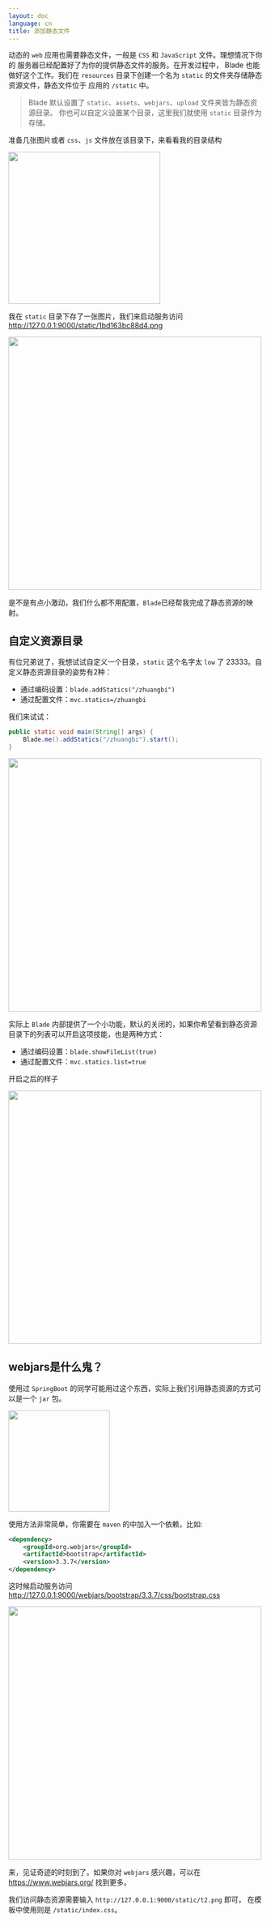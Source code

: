```yaml
---
layout: doc
language: cn
title: 添加静态文件
---
```


动态的 `web` 应用也需要静态文件，一般是 `CSS` 和 `JavaScript` 文件。理想情况下你的 服务器已经配置好了为你的提供静态文件的服务。在开发过程中， Blade 也能做好这个工作。我们在 `resources` 目录下创建一个名为 `static` 的文件夹存储静态资源文件，静态文件位于 应用的 `/static` 中。

> Blade 默认设置了 `static`、`assets`、`webjars`、`upload` 文件夹皆为静态资源目录。
> 你也可以自定义设置某个目录，这里我们就使用 `static` 目录作为存储。

准备几张图片或者 `css`、`js` 文件放在该目录下，来看看我的目录结构

<img src="https://ooo.0o0.ooo/2017/06/23/594bf1203b47f.png" width="300" />

我在 `static` 目录下存了一张图片，我们来启动服务访问 http://127.0.0.1:9000/static/1bd163bc88d4.png

<img src="https://ooo.0o0.ooo/2017/06/23/594bf1982ba40.png" width="500" />

是不是有点小激动，我们什么都不用配置，`Blade`已经帮我完成了静态资源的映射。

## 自定义资源目录

有位兄弟说了，我想试试自定义一个目录，`static` 这个名字太 `low` 了 23333。自定义静态资源目录的姿势有2种：

- 通过编码设置：`blade.addStatics("/zhuangbi")`
- 通过配置文件：`mvc.statics=/zhuangbi`

我们来试试：

```java
public static void main(String[] args) {
	Blade.me().addStatics("/zhuangbi").start();
}
```

<img src="https://ooo.0o0.ooo/2017/06/23/594bf3240b9fd.png" width="500" />

实际上 `Blade` 内部提供了一个小功能，默认的关闭的，如果你希望看到静态资源目录下的列表可以开启这项技能，也是两种方式：

- 通过编码设置：`blade.showFileList(true)`
- 通过配置文件：`mvc.statics.list=true`

开启之后的样子

<img src="https://ooo.0o0.ooo/2017/06/23/594bf3eaed28a.png" width="500" />


## webjars是什么鬼？

使用过 `SpringBoot` 的同学可能用过这个东西，实际上我们引用静态资源的方式可以是一个 `jar` 包。

<img src="https://ooo.0o0.ooo/2017/06/23/594bf47c5a532.jpg" width="200" />

使用方法非常简单，你需要在 `maven` 的中加入一个依赖，比如:

```xml
<dependency>
    <groupId>org.webjars</groupId>
    <artifactId>bootstrap</artifactId>
    <version>3.3.7</version>
</dependency>
```

这时候启动服务访问 http://127.0.0.1:9000/webjars/bootstrap/3.3.7/css/bootstrap.css

<img src="https://ooo.0o0.ooo/2017/06/23/594bf54d74703.png" width="500" />

来，见证奇迹的时刻到了。如果你对 `webjars` 感兴趣，可以在 https://www.webjars.org/ 找到更多。

我们访问静态资源需要输入 `http://127.0.0.1:9000/static/t2.png` 即可，
在模板中使用则是 `/static/index.css`。